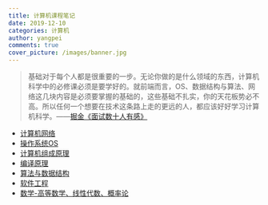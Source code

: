 ```yaml
---
title: 计算机课程笔记
date: 2019-12-10
categories: 计算机
author: yangpei
comments: true
cover_picture: /images/banner.jpg
---
```


> 基础对于每个人都是很重要的一步。无论你做的是什么领域的东西，计算机科学中的必修课必须是要学好的。就前端而言，OS、数据结构与算法、网络这几块内容是必须要掌握的基础的，这些基础不扎实，你的天花板势必不高。所以任何一个想要在技术这条路上走的更远的人，都应该好好学习计算机科学。——[掘金《面试数十人有感》](https://juejin.im/post/5bd2d92c6fb9a05d0f17218c)

<!-- more -->

- [计算机网络](http://note.youdao.com/noteshare?id=79130226fc402291357ba9ad1082b9d7&sub=08F3755EAFCA4DA58FAE1075B8282B49)
- [操作系统OS](http://note.youdao.com/noteshare?id=3e2bf088723e7e131ffa291accca78db&sub=41D7709ACA3A4549BD38B065B62FD0BA)
- [计算机组成原理](http://note.youdao.com/noteshare?id=7801f065690a5f7f310b4832f1e703c7&sub=506FFE086CAC476FAA3A707C23B67F8E)
- [编译原理](http://note.youdao.com/noteshare?id=b889d1bd389ab7e2213531d957d8cf91&sub=3C7600988A3C4C90BBBA58BB3B3F2D8A)
- [算法与数据结构](http://note.youdao.com/noteshare?id=3bcf4041b791e007eb74da24ac69e799&sub=D4551B9F06954D0B8C0EBD924A0E44CF)
- [软件工程](http://note.youdao.com/noteshare?id=de3cbe35c20a99474ec54dcdb0ab7fd2&sub=33F7F583B2A04BAE91B06C94429FCB72)
- [数学-高等数学、线性代数、概率论](http://note.youdao.com/noteshare?id=0b51b790bd6b388d1edc09103097ce1f&sub=9043A297ACFF41918868E60E9765C979)